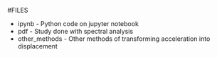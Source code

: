 #FILES

* ipynb - Python code on jupyter notebook
* pdf - Study done with spectral analysis
* other_methods - Other methods of transforming acceleration into displacement 
